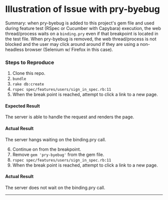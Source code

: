 Illustration of Issue with pry-byebug
================

Summary: when pry-byebug is added to this project's gem file and used during feature test (RSpec or Cucumber with Capybara) execution, the web thread/process waits on a `binding.pry` even if that breakpoint is located in the test file. When pry-byebug is removed, the web thread/process is not blocked and the user may click around around if they are using a non-headless browser (Selenium w/ Firefox in this case). 

### Steps to Reproduce
1. Clone this repo.
2. `bundle`
3. `rake db:create`
4. `rspec spec/features/users/sign_in_spec.rb:11`
5. When the break point is reached, attempt to click a link to a new page.

#### Expected Result
The server is able to handle the request and renders the page.

#### Actual Result
The server hangs waiting on the binding.pry call.

6. Continue on from the breakpoint. 
7. Remove `gem 'pry-byebug'` from the gem file.
8. `rspec spec/features/users/sign_in_spec.rb:11`
9. When the break point is reached, attempt to click a link to a new page.

#### Actual Result
The server does not wait on the binding.pry call.

-----------
